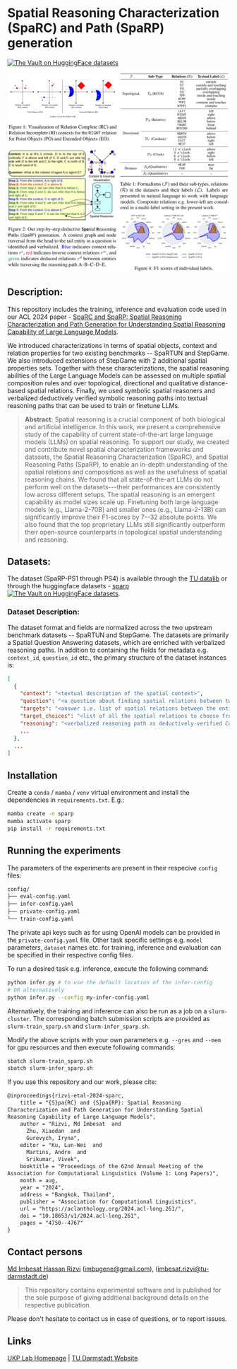 # Spatial Reasoning Characterization (SpaRC) and Path (SpaRP) generation
[![The Vault on HuggingFace datasets](https://img.shields.io/badge/%F0%9F%A4%97%20Datasets-UKPLab/sparp-yellow?style=flat)](https://huggingface.co/datasets/UKPLab/sparp)

<img src="assets/SpaRC-and-SpaRP.jpg">

## Description:

This repository includes the training, inference and evaluation code used in our ACL 2024 paper - [SpaRC and SpaRP: Spatial Reasoning Characterization and Path Generation for Understanding Spatial Reasoning Capability of Large Language Models](). 

We introduced characterizations in terms of spatial objects, context and relation properties for two existing benchmarks -- SpaRTUN and StepGame. We also introduced extensions of StepGame with 2 additional spatial properties sets. Together with these characterizations, the spatial reasoning abilities of the Large Language Models can be assessed on multiple spatial composition rules and over topological, directional and qualitative distance-based spatial relations. Finally, we used symbolic spatial reasoners and verbalized deductively verified symbolic reasoning paths into textual reasoning paths that can be used to train or finetune LLMs. 

> **Abstract:** Spatial reasoning is a crucial component of both biological and artificial intelligence. In this work, we present a comprehensive study of the capability of current state-of-the-art large language models (LLMs) on spatial reasoning. To support our study, we created and contribute novel spatial characterization frameworks and datasets, the Spatial Reasoning Characterization (SpaRC), and Spatial Reasoning Paths (SpaRP), to enable an in-depth understanding of the spatial relations and compositions as well as the usefulness of spatial reasoning chains. We found that all state-of-the-art LLMs do not perform well on the datasets---their performances are consistently low across different setups. The spatial reasoning is an emergent capability as model sizes scale up. Finetuning both large language models (e.g., Llama-2-70B) and smaller ones (e.g., Llama-2-13B) can significantly improve their F1-scores by 7--32 absolute points. We also found that the top proprietary LLMs still significantly outperform their open-source counterparts in topological spatial understanding and reasoning.

## Datasets:

The dataset (SpaRP-PS1 through PS4) is available through the [TU datalib](https://tudatalib.ulb.tu-darmstadt.de/handle/tudatalib/4235) or through the huggingface datasets - [sparp](https://huggingface.co/datasets/UKPLab/sparp) [![The Vault on HuggingFace datasets](https://img.shields.io/badge/%F0%9F%A4%97%20Datasets-UKPLab/sparp-yellow?style=flat)](https://huggingface.co/datasets/UKPLab/sparp).

### Dataset Description:

The dataset format and fields are normalized across the two upstream benchmark datasets -- SpaRTUN and StepGame. The datasets are primarily a Spatial Question Answering datasets, which are enriched with verbalized reasoning paths. In addition to containing the fields for metadata e.g. `context_id`, `question_id` etc., the primary structure of the dataset instances is:

```json
[
  {
    "context": "<textual description of the spatial context>",
    "question": "<a question about finding spatial relations between two entities in the context>",
    "targets": "<answer i.e. list of spatial relations between the entities in the question>",
    "target_choices": "<list of all the spatial relations to choose from>",
    "reasoning": "<verbalized reasoning path as deductively-verified CoT for training or few-shot examples>",
    ...
  },
  ...
]
```


## Installation

Create a `conda` / `mamba` / `venv` virtual environment and install the dependencies in `requirements.txt`. E.g.:

```bash
mamba create -n sparp
mamba activate sparp
pip install -r requirements.txt
```

## Running the experiments

The parameters of the experiments are present in their respecive `config` files:

```bash
config/
├── eval-config.yaml
├── infer-config.yaml
├── private-config.yaml
└── train-config.yaml
```

The private api keys such as for using OpenAI models can be provided in the `private-config.yaml` file. Other task specific settings e.g. `model` parameters, `dataset` names etc. for training, inference and evaluation can be specified in their respective config files.

To run a desired task e.g. inference, execute the following command:

```bash
python infer.py # to use the default location of the infer-config 
# OR alternatively
python infer.py --config my-infer-config.yaml
```

Alternatively, the training and inference can also be run as a job on a `slurm-cluster`. The corresponding batch submission scripts are provided as `slurm-train_sparp.sh` and `slurm-infer_sparp.sh`. 

Modify the above scripts with your own parameters e.g. `--gres` and `--mem` for gpu resources and then execute following commands:

```bash
sbatch slurm-train_sparp.sh
sbatch slurm-infer_sparp.sh
```

If you use this repository and our work, please cite:

```
@inproceedings{rizvi-etal-2024-sparc,
    title = "{S}pa{RC} and {S}pa{RP}: Spatial Reasoning Characterization and Path Generation for Understanding Spatial Reasoning Capability of Large Language Models",
    author = "Rizvi, Md Imbesat  and
      Zhu, Xiaodan  and
      Gurevych, Iryna",
    editor = "Ku, Lun-Wei  and
      Martins, Andre  and
      Srikumar, Vivek",
    booktitle = "Proceedings of the 62nd Annual Meeting of the Association for Computational Linguistics (Volume 1: Long Papers)",
    month = aug,
    year = "2024",
    address = "Bangkok, Thailand",
    publisher = "Association for Computational Linguistics",
    url = "https://aclanthology.org/2024.acl-long.261/",
    doi = "10.18653/v1/2024.acl-long.261",
    pages = "4750--4767"
}
```

## Contact persons 

[Md Imbesat Hassan Rizvi](mailto:imbugene@gmail.com) (<imbugene@gmail.com>), (<imbesat.rizvi@tu-darmstadt.de>)

> This repository contains experimental software and is published for the sole purpose of giving additional background details on the respective publication. 

Please don't hesitate to contact us in case of questions, or to report issues.

## Links

[UKP Lab Homepage](https://www.ukp.tu-darmstadt.de/) | [TU Darmstadt Website](https://www.tu-darmstadt.de/index.en.jsp)
